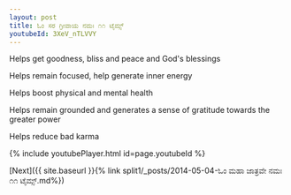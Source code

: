 ```yaml
---
layout: post
title: ಓಂ ಸರ ಗ್ರೀವಾಯ ನಮಃ ೧೧ ಟೈಮ್ಸ್
youtubeId: 3XeV_nTLVVY
---
```

 
 
Helps get goodness, bliss and peace and God's blessings
 
Helps remain focused, help generate inner energy 
 
Helps boost physical and mental health 
 
Helps remain grounded and generates a sense of gratitude towards the greater power 
 
Helps reduce bad karma
 
 
 
 


{% include youtubePlayer.html id=page.youtubeId %}
 
[Next]({{ site.baseurl }}{% link  split1/_posts/2014-05-04-ಓಂ ಮಹಾ ಜಾತ್ರವೇ ನಮಃ ೧೧ ಟೈಮ್ಸ್.md%})
 
